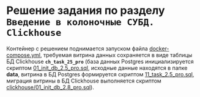 # Решение задания по разделу ```Введение в колоночные СУБД. Clickhouse```

Контейнер с решением поднимается запуском файла [docker-compose.yml](docker-compose.yml), требуемая витрина данных сохраняется в виде таблицы БД Clickhouse **```ch_task_25_pro```** (база данных Postgres инициализируется скриптом [01_init_db_2.5_pro.sql](init/01_init_db_2.5_pro.sql), исходные данные находятся в папке **data**, витрина в БД Postgres формируется скриптом [11_task_2.5_pro.sql](init/11_task_2.5_pro.sql), миграция витрины в БД Clickhouse выполняется скриптом [clickhouse/01_init_db_2.8_pro.sql](clickhouse/01_init_db_2.8_pro.sql)).

